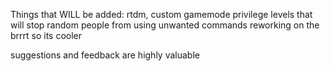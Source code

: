 Things that WILL be added:
rtdm, custom gamemode
privilege levels that will stop random people from using unwanted commands
reworking on the brrrt so its cooler

suggestions and feedback are highly valuable
